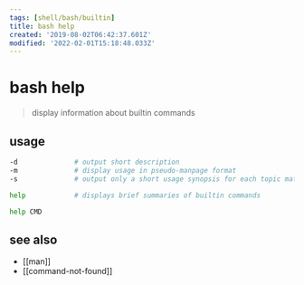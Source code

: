```yaml
---
tags: [shell/bash/builtin]
title: bash help
created: '2019-08-02T06:42:37.601Z'
modified: '2022-02-01T15:18:48.033Z'
---
```


# bash help

> display information about builtin commands

## usage

```sh
-d              # output short description
-m              # display usage in pseudo-manpage format
-s              # output only a short usage synopsis for each topic matching PATTERN
```

```sh
help            # displays brief summaries of builtin commands

help CMD
```

## see also

- [[man]]
- [[command-not-found]]
